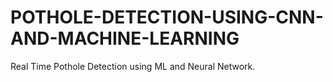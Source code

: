 # POTHOLE-DETECTION-USING-CNN-AND-MACHINE-LEARNING
Real Time Pothole Detection using ML and Neural Network.
